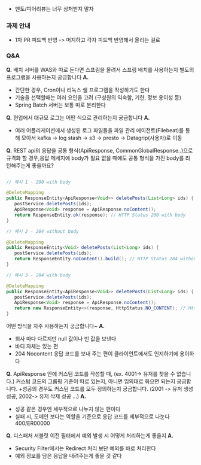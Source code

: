 - 멘토/피어리뷰는 너무 상처받지 말자
### 과제 안내
- 1차 PR 피드백 반영 -> 머지하고 각자 피드백 반영해서 올리는 걸로
### Q&A
**Q.** 배치 서버를 WAS와 따로 둔다면 스프링을 올려서 스프링 배치를 사용하는지 별도의 프로그램을 사용하는지 궁금합니다
**A.** 
- 간단한 경우, Cron이나 리눅스 쉘 프로그램을 작성하기도 한다
- 기술을 선택할때는 여러 요인을 고려 (구성원의 익숙함, 기한, 정보 용이성 등)
- Spring Batch 서버는 보통 따로 분리한다

**Q.** 현업에서 대규모 로그는 어떤 식으로 관리하는지 궁금합니다
**A.** 
- 여러 어플리케이션에서 생성된 로그 파일들을 파일 관리 에이전트(Filebeat)를 통해 모아서
  kafka -> log stash -> s3 -> presto -> Datagrip(사용자)로 이동

**Q.** REST api의 응답을 공통 형식(ApiResponse, CommonGlobalResponse..)으로 규격화 할 경우,응답 메세지에 body가 필요 없을 때에도 공통 형식을 가진 body를 리턴해주는게 좋을까요?
```java

// 예시 1 - 200 with body  

@DeleteMapping
public ResponseEntity<ApiResponse<Void>> deletePosts(List<Long> ids) {
   postService.deletePosts(ids);
   ApiResponse<Void> response = ApiResponse.noContent();
   return ResponseEntity.ok(response); // HTTP Status 200 with body
}

// 예시 2 - 204 without body  

@DeleteMapping
public ResponseEntity<Void> deletePosts(List<Long> ids) {
   postService.deletePosts(ids);
   return ResponseEntity.noContent().build(); // HTTP Status 204 without body
}

// 예시 3 - 204 with body  

@DeleteMapping
public ResponseEntity<ApiResponse<Void>> deletePosts(List<Long> ids) {
   postService.deletePosts(ids);
   ApiResponse<Void> response = ApiResponse.noContent();
   return new ResponseEntity<>(response, HttpStatus.NO_CONTENT); // Http Status 204 with body
}

```
어떤 방식을 자주 사용하는지 궁금합니다~
**A.** 
- 회사 마다 다르지만 null 값이나 빈 값을 보낸다
- 바디 자체는 있는 편
- 204 Nocontent 응답 코드를 보내 주는 편이 클라이언트에서도 인지하기에 용이하다

**Q.** ApiResponse 안에 커스텀 코드를 작성할 때, (ex. 4001-> 유저를 찾을 수 없습니다.) 
커스텀 코드의 그룹핑 기준이 따로 있는지, 아니면 임의대로 묶으면 되는지 궁금합니다.
+성공의 경우도 커스텀 코드를 모두 정의하는지 궁금합니다. 
(2001 -> 유저 생성 성공, 2002-> 유저 삭제 성공 ...)
**A.**
- 성공 같은 경우엔 세부적으로 나누지 않는 편이다
- 실패 시, 도메인 보다는 역할을 기준으로 응답 코드를 세부적으로 나눈다
  400/ER00000

**Q.** 디스패처 서블릿 이전 필터에서 예외 발생 시 어떻게 처리하는게 좋을지
**A.** 
- Security Filter에서는 Redirect 처리 보단 예외를 바로 처리한다
- 예외 정보를 담은 응답을 내려주는게 좋을 것 같다